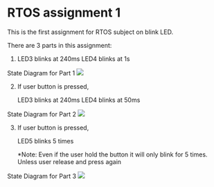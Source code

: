 
RTOS assignment 1
===================

This is the first assignment for RTOS subject on blink LED.

There are 3 parts in this assignment:

1) LED3 blinks at 240ms
   LED4 blinks at 1s
   
State Diagram for Part 1
![](http://i60.tinypic.com/ak99jp.jpg)

2) If user button is pressed,
		
	LED3 blinks at 240ms
	LED4 blinks at 50ms
	
State Diagram for Part 2
![](http://i61.tinypic.com/dfhzc4.jpg)
	
	
3) If user button is pressed,

	LED5 blinks 5 times
	
   *Note: Even if the user hold the button it will only 
		  blink for 5 times. Unless user release and 
		  press again
		  
State Diagram for Part 3
![](http://i57.tinypic.com/ibyhp5.jpg)